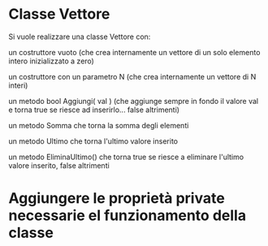 # Classe Vettore

Si vuole realizzare una classe Vettore con:

un costruttore vuoto (che crea internamente un vettore di un solo elemento intero inizializzato a zero)

un costruttore con un parametro N (che crea internamente un vettore di N interi)

un metodo bool Aggiungi( val ) (che aggiunge sempre in fondo il valore val e torna true se riesce ad inserirlo... false altrimenti)

un metodo Somma che torna la somma degli elementi

un metodo Ultimo che torna l'ultimo valore inserito

un metodo EliminaUltimo() che torna true se riesce a eliminare l'ultimo valore inserito, false altrimenti


# Aggiungere le proprietà private necessarie el funzionamento della classe 
